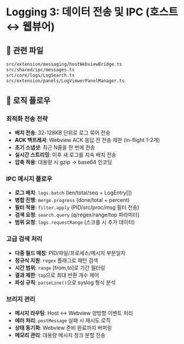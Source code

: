 # Logging 3: 데이터 전송 및 IPC (호스트 ↔ 웹뷰어)

## 📁 관련 파일
```bash
src/extension/messaging/hostWebviewBridge.ts
src/shared/ipc/messages.ts
src/core/logs/LogSearch.ts
src/extension/panels/LogViewerPanelManager.ts
```

## 🔄 로직 플로우

### 최적화 전송 전략
- **배치 전송**: 32-128KB 단위로 로그 묶어 전송
- **ACK 백프레셔**: Webview ACK 응답 전 전송 제한 (in-flight 1-2개)
- **초기 스냅샷**: 최근 N줄을 한 번에 전송
- **실시간 스트리밍**: 이후 새 로그를 지속 배치 전송
- **압축 적용**: 대용량 시 gzip → base64 인코딩

### IPC 메시지 플로우
- **로그 배치**: `logs.batch` (len/total/seq + LogEntry[])
- **병합 진행**: `merge.progress` (done/total + percent)
- **필터 적용**: `filter.apply` (PID/src/proc/msg 필터 전송)
- **검색 요청**: `search.query` (q/regex/range/top 파라미터)
- **범위 요청**: `logs.requestRange` (스크롤 시 추가 데이터)

### 고급 검색 처리
- **다중 필드 매칭**: PID/파일/프로세스/메시지 부분일치
- **정규식 지원**: `regex` 플래그로 패턴 검색
- **시간 범위**: `range` [from,to]로 기간 필터링
- **결과 제한**: `top`으로 최대 반환 개수 제어
- **파싱 규칙**: `parseLine()`으로 syslog 형식 분석

### 브리지 관리
- **메시지 라우팅**: Host ↔ Webview 양방향 이벤트 처리
- **에러 처리**: `postMessage` 실패 시 재시도 로직
- **상태 동기화**: Webview 준비 완료까지 버퍼링
- **메모리 관리**: 대용량 메시지 청크 분할 전송
